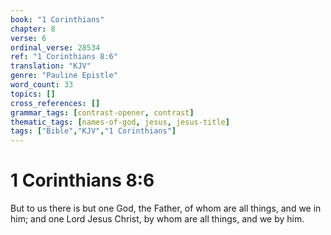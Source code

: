 ```yaml
---
book: "1 Corinthians"
chapter: 8
verse: 6
ordinal_verse: 28534
ref: "1 Corinthians 8:6"
translation: "KJV"
genre: "Pauline Epistle"
word_count: 33
topics: []
cross_references: []
grammar_tags: [contrast-opener, contrast]
thematic_tags: [names-of-god, jesus, jesus-title]
tags: ["Bible","KJV","1 Corinthians"]
---
```


# 1 Corinthians 8:6

But to us there is but one God, the Father, of whom are all things, and we in him; and one Lord Jesus Christ, by whom are all things, and we by him.
